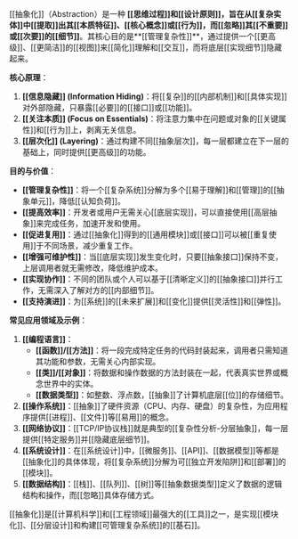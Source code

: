 [[抽象化]]（Abstraction）是一种 **[[思维过程]]和[[设计原则]]，旨在从[[复杂实体]]中[[提取]]出其[[本质特征]]、[[核心概念]]或[[行为]]，而[[忽略]]其[[不重要]]或[[次要]]的[[细节]]**。其核心目的是**[[管理复杂性]]**，通过提供一个[[更高级]]、[[更简洁]]的[[视图]]来[[简化]]理解和[[交互]]，而将底层[[实现细节]]隐藏起来。

**核心原理**：

1.  **[[信息隐藏]] (Information Hiding)**：将[[复杂]]的[[内部机制]]和[[具体实现]]对外部隐藏，只暴露[[必要]]的[[接口]]或[[功能]]。
2.  **[[关注本质]] (Focus on Essentials)**：将注意力集中在问题或对象的[[关键属性]]和[[行为]]上，剥离无关信息。
3.  **[[层次化]] (Layering)**：通过构建不同[[抽象层次]]，每一层都建立在下一层的基础上，同时提供[[更高级]]的功能。

**目的与价值**：

*   **[[管理复杂性]]**：将一个[[复杂系统]]分解为多个[[易于理解]]和[[管理]]的[[抽象单元]]，降低[[认知负荷]]。
*   **[[提高效率]]**：开发者或用户无需关心[[底层实现]]，可以直接使用[[高层抽象]]来完成任务，加速开发和使用。
*   **[[促进复用]]**：通过[[抽象化]]得到的[[通用模块]]或[[接口]]可以被[[重复使用]]于不同场景，减少重复工作。
*   **[[增强可维护性]]**：当[[底层实现]]发生变化时，只要[[抽象接口]]保持不变，上层调用者就无需修改，降低维护成本。
*   **[[实现协作]]**：不同的团队或个人可以基于[[清晰定义]]的[[抽象接口]]并行工作，无需深入了解对方的[[内部细节]]。
*   **[[支持演进]]**：为[[系统]]的[[未来扩展]]和[[变化]]提供[[灵活性]]和[[弹性]]。

**常见应用领域及示例**：

1.  **[[编程语言]]**：
    *   **[[函数]]/[[方法]]**：将一段完成特定任务的代码封装起来，调用者只需知道其功能和参数，无需关心内部实现。
    *   **[[类]]/[[对象]]**：将数据和操作数据的方法封装在一起，代表真实世界或概念世界中的实体。
    *   **[[数据类型]]**：如整数、浮点数，[[抽象]]了计算机底层[[位]]的存储细节。
2.  **[[操作系统]]**：[[抽象]]了硬件资源（CPU、内存、硬盘）的复杂性，为应用程序提供[[进程]]、[[文件]]等[[易用]]的概念。
3.  **[[网络协议]]**：[[TCP/IP协议栈]]就是典型的[[复杂性分析-分层抽象]]，每一层提供[[特定服务]]并[[隐藏底层细节]]。
4.  **[[系统设计]]**：在[[系统设计]]中，[[微服务]]、[[API]]、[[数据模型]]等都是[[抽象化]]的具体体现，将[[复杂系统]]分解为可[[独立开发陷阱]]和[[部署]]的[[模块]]。
5.  **[[数据结构]]**：[[栈]]、[[队列]]、[[树]]等[[抽象数据类型]]定义了数据的逻辑结构和操作，而[[忽略]]具体存储方式。

[[抽象化]]是[[计算机科学]]和[[工程领域]]最强大的[[工具]]之一，是实现[[模块化]]、[[分层设计]]和构建[[可管理复杂系统]]的[[基石]]。